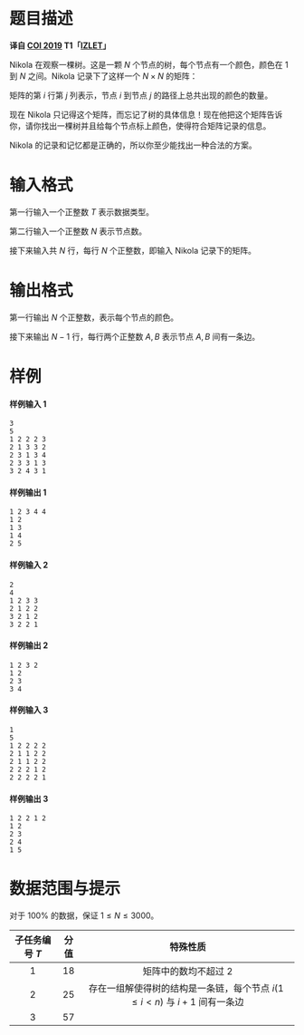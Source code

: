 
# 题目描述

**译自 [COI 2019](https://hsin.hr/coci/archive/2018_2019/) T1「[IZLET](https://hsin.hr/coci/archive/2018_2019/olympiad_tasks.pdf)」**

Nikola 在观察一棵树。这是一颗 $N$ 个节点的树，每个节点有一个颜色，颜色在 $1$ 到 $N$ 之间。Nikola 记录下了这样一个 $N \times N$ 的矩阵：

矩阵的第 $i$ 行第 $j$ 列表示，节点 $i$ 到节点 $j$ 的路径上总共出现的颜色的数量。

现在 Nikola 只记得这个矩阵，而忘记了树的具体信息！现在他把这个矩阵告诉你，请你找出一棵树并且给每个节点标上颜色，使得符合矩阵记录的信息。

Nikola 的记录和记忆都是正确的，所以你至少能找出一种合法的方案。


# 输入格式

第一行输入一个正整数 $T$ 表示数据类型。

第二行输入一个正整数 $N$ 表示节点数。

接下来输入共 $N$ 行，每行 $N$ 个正整数，即输入 Nikola 记录下的矩阵。


# 输出格式

第一行输出 $N$ 个正整数，表示每个节点的颜色。

接下来输出 $N - 1$ 行，每行两个正整数 $A,B$ 表示节点 $A,B$ 间有一条边。


# 样例

#### 样例输入 1

```plain
3
5
1 2 2 2 3
2 1 3 3 2
2 3 1 3 4
2 3 3 1 3
3 2 4 3 1
```

#### 样例输出 1

```plain
1 2 3 4 4
1 2
1 3
1 4
2 5
```
#### 样例输入 2

```plain
2
4
1 2 3 3
2 1 2 2
3 2 1 2
3 2 2 1
```

#### 样例输出 2

```plain
1 2 3 2
1 2
2 3
3 4
```
#### 样例输入 3

```plain
1
5
1 2 2 2 2
2 1 1 2 2
2 1 1 2 2
2 2 2 1 2
2 2 2 2 1
```

#### 样例输出 3

```plain
1 2 2 1 2
1 2
2 3
2 4
1 5
```


# 数据范围与提示

对于 $100\%$ 的数据，保证 $1\le N\le 3000$。

| 子任务编号 $T$ | 分值 | 特殊性质 |
|:-:|:-:|:-:|
| $1$ | $18$ | 矩阵中的数均不超过 $2$ |
| $2$ | $25$ | 存在一组解使得树的结构是一条链，每个节点 $i(1\le i<n)$ 与 $i+1$ 间有一条边 |
| $3$ | $57$ | |


